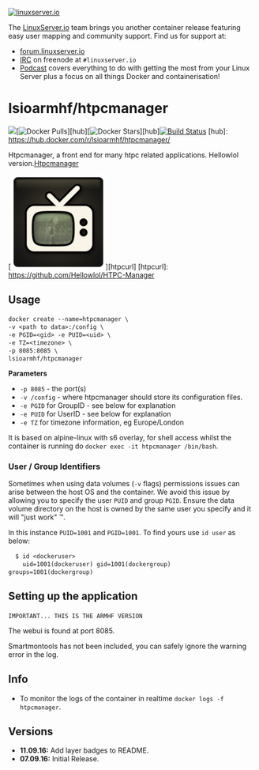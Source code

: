[linuxserverurl]: https://linuxserver.io
[forumurl]: https://forum.linuxserver.io
[ircurl]: https://www.linuxserver.io/index.php/irc/
[podcasturl]: https://www.linuxserver.io/index.php/category/podcast/

[![linuxserver.io](https://www.linuxserver.io/wp-content/uploads/2015/06/linuxserver_medium.png)][linuxserverurl]

The [LinuxServer.io][linuxserverurl] team brings you another container release featuring easy user mapping and community support. Find us for support at:
* [forum.linuxserver.io][forumurl]
* [IRC][ircurl] on freenode at `#linuxserver.io`
* [Podcast][podcasturl] covers everything to do with getting the most from your Linux Server plus a focus on all things Docker and containerisation!

# lsioarmhf/htpcmanager
[![](https://images.microbadger.com/badges/image/lsioarmhf/htpcmanager.svg)](http://microbadger.com/images/lsioarmhf/htpcmanager "Get your own image badge on microbadger.com")[![Docker Pulls](https://img.shields.io/docker/pulls/lsioarmhf/htpcmanager.svg)][hub][![Docker Stars](https://img.shields.io/docker/stars/lsioarmhf/htpcmanager.svg)][hub][![Build Status](http://jenkins.linuxserver.io:8080/buildStatus/icon?job=Dockers/LinuxServer.io-armhf/lsioarmhf-htpcmanager)](http://jenkins.linuxserver.io:8080/job/Dockers/job/LinuxServer.io-armhf/job/lsioarmhf-htpcmanager/)
[hub]: https://hub.docker.com/r/lsioarmhf/htpcmanager/

Htpcmanager, a front end for many htpc related applications. Hellowlol version.[Htpcmanager](https://github.com/Hellowlol/HTPC-Manager)

[![htpcmanager](https://raw.githubusercontent.com/linuxserver/docker-templates/master/linuxserver.io/img/htpcmanager-icon.png)][htpcurl]
[htpcurl]: https://github.com/Hellowlol/HTPC-Manager

## Usage

```
docker create --name=htpcmanager \
-v <path to data>:/config \
-e PGID=<gid> -e PUID=<uid> \
-e TZ=<timezone> \
-p 8085:8085 \
lsioarmhf/htpcmanager
```

**Parameters**

* `-p 8085` - the port(s)
* `-v /config` - where htpcmanager should store its configuration files.
* `-e PGID` for GroupID - see below for explanation
* `-e PUID` for UserID - see below for explanation
* `-e TZ` for timezone information, eg Europe/London

It is based on alpine-linux with s6 overlay, for shell access whilst the container is running do `docker exec -it htpcmanager /bin/bash`.


### User / Group Identifiers

Sometimes when using data volumes (`-v` flags) permissions issues can arise between the host OS and the container. We avoid this issue by allowing you to specify the user `PUID` and group `PGID`. Ensure the data volume directory on the host is owned by the same user you specify and it will "just work" ™.

In this instance `PUID=1001` and `PGID=1001`. To find yours use `id user` as below:

```
  $ id <dockeruser>
    uid=1001(dockeruser) gid=1001(dockergroup) groups=1001(dockergroup)
```

## Setting up the application
`IMPORTANT... THIS IS THE ARMHF VERSION`

The webui is found at port 8085.

Smartmontools has not been included, you can safely ignore the warning error in the log.

## Info

* To monitor the logs of the container in realtime `docker logs -f htpcmanager`.


## Versions

+ **11.09.16:** Add layer badges to README.
+ **07.09.16:** Initial Release.

